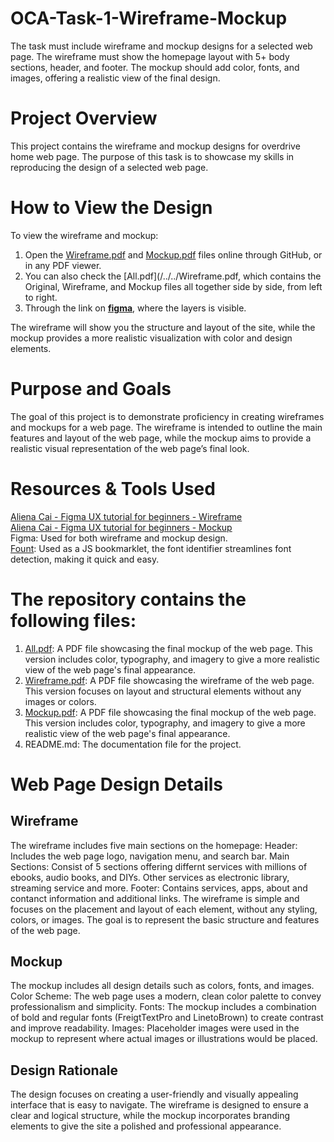 # OCA-Task-1-Wireframe-Mockup
The task must include wireframe and mockup designs for a selected web page. The wireframe must show the homepage layout with 5+ body sections, header, and footer. The mockup should add color, fonts, and images, offering a realistic view of the final design.

# Project Overview
This project contains the wireframe and mockup designs for overdrive home web page. The purpose of this task is to showcase my skills in reproducing the design of a selected web page.

# How to View the Design
To view the wireframe and mockup:
1. Open the [Wireframe.pdf](/../../Wireframe.pdf) and [Mockup.pdf](/../../Wireframe.pdf) files online through GitHub, or in any PDF viewer.
2. You can also check the [All.pdf](/../../Wireframe.pdf, which contains the Original, Wireframe, and Mockup files all together side by side, from left to right.
3. Through the link on [**figma**](https://www.figma.com/design/HNkxyI4pFBSAxFS1OyGEQ3), where the layers is visible.

The wireframe will show you the structure and layout of the site, while the mockup provides a more realistic visualization with color and design elements.


# Purpose and Goals
The goal of this project is to demonstrate proficiency in creating wireframes and mockups for a web page. The wireframe is intended to outline the main features and layout of the web page, while the mockup aims to provide a realistic visual representation of the web page’s final look.

# Resources & Tools Used
  [Aliena Cai - Figma UX tutorial for beginners - Wireframe](https://www.youtube.com/watch?v=D4NyQ5iOMF0)<br>
  [Aliena Cai - Figma UX tutorial for beginners - Mockup](https://www.youtube.com/watch?v=oZAKb_gs2Uo)<br>
  Figma: Used for both wireframe and mockup design.<br>
  [Fount](https://fount.artequalswork.com/): Used as a JS bookmarklet, the font identifier streamlines font detection, making it quick and easy.

# The repository contains the following files:
1. [All.pdf](/../../All.pdf):  A PDF file showcasing the final mockup of the web page. This version includes color, typography, and imagery to give a more realistic view of the web page's final appearance.
2. [Wireframe.pdf](/../../Wireframe.pdf): A PDF file showcasing the wireframe of the web page. This version focuses on layout and structural elements without any images or colors.
3. [Mockup.pdf](/../../Mockup.pdf): A PDF file showcasing the final mockup of the web page. This version includes color, typography, and imagery to give a more realistic view of the web page's final appearance.
4. README.md: The documentation file for the project.

# Web Page Design Details
## Wireframe
The wireframe includes five main sections on the homepage:
  Header: Includes the web page logo, navigation menu, and search bar.
  Main Sections: Consist of 5 sections offering differnt services with millions of ebooks, audio books, and DIYs. Other services as electronic library, streaming service and more.
  Footer: Contains services, apps, about and contanct information and additional links.
The wireframe is simple and focuses on the placement and layout of each element, without any styling, colors, or images. The goal is to represent the basic structure and features of the web page.

## Mockup
The mockup includes all design details such as colors, fonts, and images.
  Color Scheme: The web page uses a modern, clean color palette to convey professionalism and simplicity.
  Fonts: The mockup includes a combination of bold and regular fonts (FreigtTextPro and LinetoBrown) to create contrast and improve readability.
  Images: Placeholder images were used in the mockup to represent where actual images or illustrations would be placed.

## Design Rationale
The design focuses on creating a user-friendly and visually appealing interface that is easy to navigate.
The wireframe is designed to ensure a clear and logical structure, while the mockup incorporates branding elements to give the site a polished and professional appearance.
